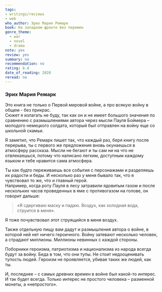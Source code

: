 ```yaml
---
tags: 
- writings/reviews
- web
who_author: Эрих Мария Ремарк
book: На западном фронте без перемен
genre_theme:
  - war
  - novel
  - drama
note: yes
review: yes
summary: no
recommendation: no
rating: 8.4
date_of_reading: 2020
reread: no
---
```

### Эрих Мария Ремарк

Это книга не только о Первой мировой войне, а про всякую войну в общем - без прикрас.  
Сюжет я излагать не буду, так как он и не имеет большого значения по сравнению с размышлениями автора через мысли Пауля Боймера – молодого немецкого солдата, который был отправлен на войну еще со школьной скамьи.  

Я заметил, что Ремарк пишет так, что каждый раз, беря книгу после перерыва, ты с первого же предложения вновь окунаешься в атмосферу рассказа. Мысли не бегают и ты сам ни на что не отвлекаешься, потому что написано легким, доступным каждому языком и тебе нравится сама атмосфера.  

Ты как будто переживаешь все события с персонажами и разделяешь их радости и беды. И несколько раз у меня бывало так, что я чувствовал то же, что и главный герой.  
Например, когда роту Пауля в лесу затравили ядовитым газом и после нескольких часов проведенных в яме с противогазом на голове, он говорит дальше:  
> «Я сдергиваю маску и падаю. Воздух, как холодная вода, струится в меня».  

Я тоже почувствовал этот струящийся в меня воздух.  

Также отдельную пищу вам дадут и размышления автора о войне, в которой ней нет ничего героичного. Войну затевают несколько человек, а страдают миллионы. Миллионы невинных с каждой стороны.

Поборники героизма, патриотизма и национализма из народа всегда будут за войну. Беда в том, что они тупы. Не стоит недооценивать тупость людей. Героизм не проявляется, убивая таких же людей, как ты.

И, последнее – с самых древних времен в войне был какой-то интерес. И так будет всегда. Только интерес не простого человека – разменной монеты, а «непростого».